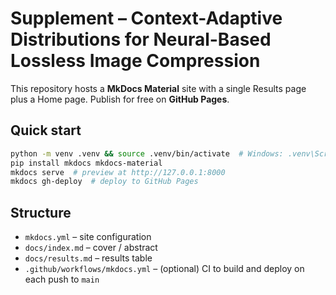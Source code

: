 # Supplement – Context-Adaptive Distributions for Neural-Based Lossless Image Compression

This repository hosts a **MkDocs Material** site with a single Results page plus a Home page.
Publish for free on **GitHub Pages**.

## Quick start

```bash
python -m venv .venv && source .venv/bin/activate  # Windows: .venv\Scripts\activate
pip install mkdocs mkdocs-material
mkdocs serve  # preview at http://127.0.0.1:8000
mkdocs gh-deploy  # deploy to GitHub Pages
```

## Structure
- `mkdocs.yml` – site configuration
- `docs/index.md` – cover / abstract
- `docs/results.md` – results table
- `.github/workflows/mkdocs.yml` – (optional) CI to build and deploy on each push to `main`
